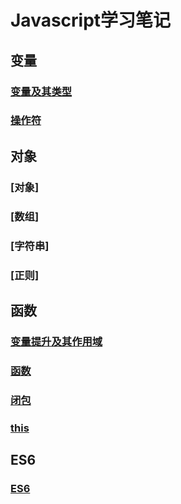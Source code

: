 # Javascript学习笔记
## 变量
### [变量及其类型](https://github.com/lancertea/javascript-/blob/master/variable/variable_and_type.md)
### [操作符](https://github.com/lancertea/javascript-/blob/master/variable/operator.md)

## 对象
### [对象]
### [数组]
### [字符串]
### [正则]

## 函数
### [变量提升及其作用域](https://github.com/lancertea/javascript-/blob/master/function/scope.md)
### [函数](https://github.com/lancertea/javascript-/blob/master/function/function.md)
### [闭包](https://github.com/lancertea/javascript-/blob/master/function/closure.md)
### [this](https://github.com/lancertea/javascript-/blob/master/function/this.md)

## ES6
### [ES6](https://github.com/lancertea/javascript-/blob/master/ES6/ES6.md)
